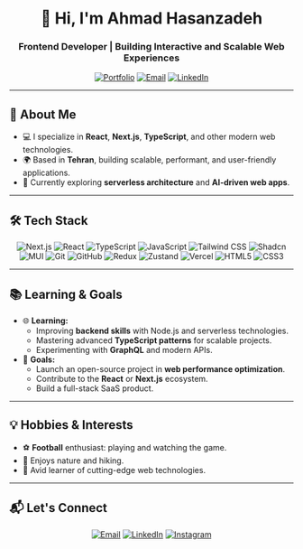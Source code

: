 <h1 align="center">👋 Hi, I'm Ahmad Hasanzadeh</h1>
<h3 align="center">Frontend Developer | Building Interactive and Scalable Web Experiences</h3>

<p align="center">
  <a href="https://ahmdhasanzadeh.com/"><img src="https://img.shields.io/badge/Portfolio-%2312100E.svg?style=for-the-badge&logo=dev.to&logoColor=white" alt="Portfolio"></a>
  <a href="mailto:ahmdhasanzadeh@gmail.com"><img src="https://img.shields.io/badge/Email-%23D14836.svg?style=for-the-badge&logo=gmail&logoColor=white" alt="Email"></a>
  <a href="https://linkedin.com/in/ahmd-hasanzadeh"><img src="https://img.shields.io/badge/LinkedIn-%230077B5.svg?style=for-the-badge&logo=linkedin&logoColor=white" alt="LinkedIn"></a>
</p>

---

## 🚀 About Me
- 💻 I specialize in **React**, **Next.js**, **TypeScript**, and other modern web technologies.
- 🌍 Based in **Tehran**, building scalable, performant, and user-friendly applications.
- 🌱 Currently exploring **serverless architecture** and **AI-driven web apps**.

---

## 🛠️ Tech Stack
<div align="center">
  <img src="https://img.shields.io/badge/Next.js-%23000000.svg?style=for-the-badge&logo=nextdotjs&logoColor=white" alt="Next.js">
  <img src="https://img.shields.io/badge/React-%2361DAFB.svg?style=for-the-badge&logo=react&logoColor=black" alt="React">
  <img src="https://img.shields.io/badge/TypeScript-%23007ACC.svg?style=for-the-badge&logo=typescript&logoColor=white" alt="TypeScript">
  <img src="https://img.shields.io/badge/JavaScript-%23F7DF1E.svg?style=for-the-badge&logo=javascript&logoColor=black" alt="JavaScript">
  <img src="https://img.shields.io/badge/TailwindCSS-%2338B2AC.svg?style=for-the-badge&logo=tailwind-css&logoColor=white" alt="Tailwind CSS">
  <img src="https://img.shields.io/badge/Shadcn-%23007ACC.svg?style=for-the-badge&logo=shadcn&logoColor=white" alt="Shadcn">
  <img src="https://img.shields.io/badge/MUI-%230081CB.svg?style=for-the-badge&logo=mui&logoColor=white" alt="MUI">
  <img src="https://img.shields.io/badge/Git-%23F05033.svg?style=for-the-badge&logo=git&logoColor=white" alt="Git">
  <img src="https://img.shields.io/badge/GitHub-%23181717.svg?style=for-the-badge&logo=github&logoColor=white" alt="GitHub">
  <img src="https://img.shields.io/badge/Redux-%23764ABC.svg?style=for-the-badge&logo=redux&logoColor=white" alt="Redux">
  <img src="https://img.shields.io/badge/Zustand-%23EF476F.svg?style=for-the-badge&logo=zustand&logoColor=white" alt="Zustand">
  <img src="https://img.shields.io/badge/Vercel-%23000000.svg?style=for-the-badge&logo=vercel&logoColor=white" alt="Vercel">
  <img src="https://img.shields.io/badge/HTML5-%23E34F26.svg?style=for-the-badge&logo=html5&logoColor=white" alt="HTML5">
  <img src="https://img.shields.io/badge/CSS3-%231572B6.svg?style=for-the-badge&logo=css3&logoColor=white" alt="CSS3">
</div>

---

## 📚 Learning & Goals
- 🌐 **Learning:**
  - Improving **backend skills** with Node.js and serverless technologies.
  - Mastering advanced **TypeScript patterns** for scalable projects.
  - Experimenting with **GraphQL** and modern APIs.
- 🚀 **Goals:**
  - Launch an open-source project in **web performance optimization**.
  - Contribute to the **React** or **Next.js** ecosystem.
  - Build a full-stack SaaS product.

---

## 💡 Hobbies & Interests
- ⚽ **Football** enthusiast: playing and watching the game.
- 🌱 Enjoys nature and hiking.
- 📖 Avid learner of cutting-edge web technologies.

---

## 📬 Let's Connect
<p align="center">
  <a href="mailto:ahmdhasanzadeh@gmail.com"><img src="https://img.shields.io/badge/Email-%23D14836.svg?style=for-the-badge&logo=gmail&logoColor=white" alt="Email"></a>
  <a href="https://linkedin.com/in/ahmd-hasanzadeh"><img src="https://img.shields.io/badge/LinkedIn-%230077B5.svg?style=for-the-badge&logo=linkedin&logoColor=white" alt="LinkedIn"></a>
  <a href="https://instagram.com/ahmdhasanzadeh"><img src="https://img.shields.io/badge/Instagram-%23E4405F.svg?style=for-the-badge&logo=instagram&logoColor=white" alt="Instagram"></a>
</p>
